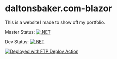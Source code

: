 # daltonsbaker.com-blazor

This is a website I made to show off my portfolio.


Master Status:
[![.NET](https://github.com/dalton-baker/daltonsbaker.com-blazor/actions/workflows/dotnet.yml/badge.svg?branch=master)](https://github.com/dalton-baker/daltonsbaker.com-blazor/actions/workflows/dotnet.yml)


Dev Status:
[![.NET](https://github.com/dalton-baker/daltonsbaker.com-blazor/actions/workflows/dev-CI.yml/badge.svg)](https://github.com/dalton-baker/daltonsbaker.com-blazor/actions/workflows/dev-CI.yml)


[<img alt="Deployed with FTP Deploy Action" src="https://img.shields.io/badge/Deployed With-FTP DEPLOY ACTION-%3CCOLOR%3E?style=for-the-badge&color=2b9348">](https://github.com/SamKirkland/FTP-Deploy-Action)

